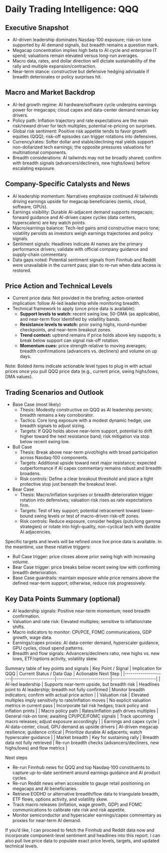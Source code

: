 # Daily Trading Intelligence: QQQ

## Executive Snapshot
- AI-driven leadership dominates Nasdaq-100 exposure; risk-on tone supported by AI demand signals, but breadth remains a question mark.
- Megacap concentration implies high beta to AI cycle and enterprise IT spend; valuations remain elevated versus long-run averages.
- Macro data, rates, and dollar direction will dictate sustainability of the rally and multiple expansion/contraction.
- Near-term stance: constructive but defensive hedging advisable if breadth deteriorates or policy surprises hit.

## Macro and Market Backdrop
- AI-led growth regime: AI hardware/software cycle underpins earnings power for megacaps; cloud capex and data-center demand remain key drivers.
- Policy path: Inflation trajectory and rate expectations are the main risk/reward driver for tech multiples; potential re-pricing on surprises.
- Global risk sentiment: Positive risk appetite tends to favor growth equities (QQQ); risk-off episodes can trigger rotations into defensives.
- Currency/rates: Softer dollar and stable/declining real yields support non-dollarized tech earnings; the opposite pressures valuations for multinational components.
- Breadth considerations: AI tailwinds may not be broadly shared; confirm with breadth signals (advancers/decliners, new highs/lows) before escalating exposure.

## Company-Specific Catalysts and News
- AI leadership momentum: Narratives emphasize continued AI tailwinds driving earnings upside for megacap beneficiaries (semis, cloud, software, GPUs).
- Earnings visibility: Durable AI-adjacent demand supports megacaps; forward guidance and AI-driven capex cycles (data centers, hyperscalers) are key watch points.
- Macro/earnings balance: Tech-led gains amid constructive macro tone; volatility persists as investors weigh earnings trajectories and policy signals.
- Sentiment signals: Headlines indicate AI names are the primary performance drivers; validate with official company guidance and supply-chain commentary.
- Data gaps noted: Potential sentiment signals from Finnhub and Reddit were unavailable in the current pass; plan to re-run when data access is restored.

## Price Action and Technical Levels
- Current price data: Not provided in the briefing; action-oriented implication: follow AI-led leadership while monitoring breadth.
- Technical framework to apply (once price data is available):
  - **Support levels to watch:** recent swing low, 50-DMA (as applicable), and near-term floor identified by volatility bands.
  - **Resistance levels to watch:** prior swing highs, round-number checkpoints, and near-term breakout zones.
  - **Trend context:** uptrend remains if price holds above key supports; a break below support can signal risk-off rotation.
  - **Momentum cues:** price strength relative to moving averages; breadth confirmations (advancers vs. decliners) and volume on up days.

Note: Bolded items indicate actionable level types to plug in with actual prices once you pull QQQ price data (e.g., current price, swing highs/lows, DMA values).

## Trading Scenarios and Outlook
- Base Case (most likely)
  - Thesis: Modestly constructive on QQQ as AI leadership persists; breadth remains a key corroborator.
  - Tactics: Core long exposure with a modest dynamic hedge; use breadth signals to adjust sizing.
  - Targets: If QQQ holds above near-term support, potential to drift higher toward the next resistance band; risk mitigation via stop below recent swing low.
- Bull Case
  - Thesis: Break above near-term pivot/highs with broad participation across Nasdaq-100 components.
  - Targets: Additional upside toward next major resistance; expected outperformance if AI capex commentary remains robust and breadth broadens.
  - Risk controls: Define a clear breakout threshold and place a tight protective stop just beneath the breakout level.
- Bear Case
  - Thesis: Macro/inflation surprises or breadth deterioration trigger rotation into defensives; valuation risk rises as rate expectations firm.
  - Targets: Test of key support; potential retracement toward lower-bound swing levels or test of macro-driven risk-off zones.
  - Risk controls: Reduce exposure, consider hedges (puts/long gamma strategies) or rotate into high-quality, non-cyclical tech with durable AI adjacencies.

Specific targets and levels will be refined once live price data is available. In the meantime, use these relative triggers:
- Bull Case trigger: price closes above prior swing high with increasing volume.
- Bear Case trigger: price breaks below recent swing low with confirming breadth deterioration.
- Base Case guardrails: maintain exposure while price remains above the defined near-term support; otherwise, reduce risk progressively.

## Key Data Points Summary (optional)
- AI leadership signals: Positive near-term momentum; need breadth confirmation.
- Valuation and rate risk: Elevated multiples; sensitive to inflation/rate shifts.
- Macro indicators to monitor: CPI/PCE, FOMC communications, GDP growth, wage data.
- Earnings/capex proxies: AI data-center demand, hyperscaler guidance, GPU cycles, cloud spend patterns.
- Breadth and flow signals: Advancers/decliners ratio, new highs vs. new lows, ETF/options activity, volatility skew.

Summary table of key points and signals
| Key Point / Signal | Implication for QQQ | Current Status / Data Gap | Actionable Next Step |
|---------------------|---------------------|---------------------------|----------------------|
| AI-led leadership | Supports near-term upside, but breadth risk | Headlines point to AI leadership; breadth not fully confirmed | Monitor breadth indicators; confirm with actual price action |
| Valuation risk | Elevated multiples imply sensitivity to rate/inflation moves | No explicit valuation metrics in current pass | Incorporate tail risk hedges; track policy and inflation prints |
| Macro policy path | Rates/inflation path drives multiples | General risk-on tone; awaiting CPI/PCE/FOMC signals | Track upcoming macro releases; adjust exposure accordingly |
| Earnings and capex cycle | AI data-center, cloud, GPU demand as upside drivers | AI-driven megacap resilience; guidance critical | Prioritize durable AI adjacents; watch hyperscaler guidance |
| Market breadth | Key for sustaining rally | Breadth data not fully retrieved | Re-run breadth checks (advancers/decliners, new highs/lows) and flow metrics |

Next steps
- Re-run Finnhub news for QQQ and top Nasdaq-100 constituents to capture up-to-date sentiment around earnings guidance and AI product cycles.
- Re-run Reddit news when accessible to gauge retail positioning on megacaps and AI beneficiaries.
- Retrieve EODHD or alternative breadth/flow data to triangulate breadth, ETF flows, options activity, and volatility skew.
- Track macro releases (inflation, wage growth, GDP) and FOMC communications to calibrate rate risk and risk appetite.
- Monitor semiconductor and hyperscaler earnings/capex commentary as proxies for near-term AI demand.

If you’d like, I can proceed to fetch the Finnhub and Reddit data now and incorporate component-level sentiment and headlines into this report. I can also pull live price data to populate exact price levels, targets, and updated technical levels.